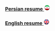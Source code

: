 ### [Persian resume](Resume-Fa.md)<a href="index.html" data-animation="62"> <img src="img/Iran.png" width="20" height="20"/></a>

### [English resume](resume-EN.md)<a class="pt-trigger" href="EN.html" data-animation="62"> <img src="img/en.png" width="20" height="20"/></a>
